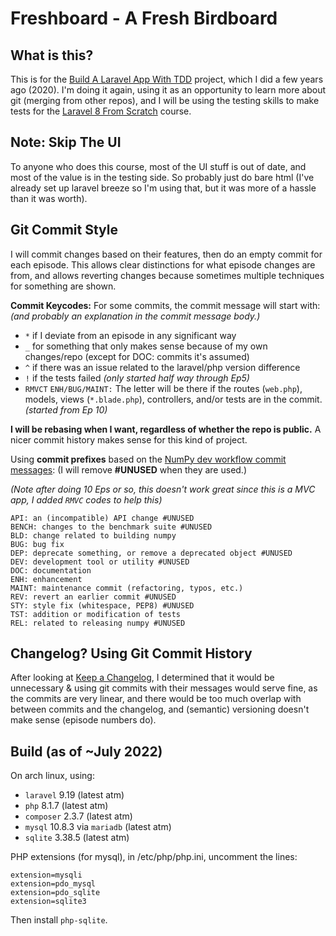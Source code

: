 # Freshboard - A Fresh Birdboard
## What is this?
This is for the [Build A Laravel App With TDD](https://laracasts.com/series/build-a-laravel-app-with-tdd) project, which I did a few years ago (2020).  I'm doing it again, using it as an opportunity to learn more about git (merging from other repos), and I will be using the testing skills to make tests for the [Laravel 8 From Scratch](https://laracasts.com/series/laravel-8-from-scratch) course.

## Note: Skip The UI
To anyone who does this course, most of the UI stuff is out of date, and most of the value is in the testing side.  So probably just do bare html (I've already set up laravel breeze so I'm using that, but it was more of a hassle than it was worth).

## Git Commit Style
I will commit changes based on their features, then do an empty commit for each episode.  This allows clear distinctions for what episode changes are from, and allows reverting changes because sometimes multiple techniques for something are shown.

**Commit Keycodes:** For some commits, the commit message will start with:  *(and probably an explanation in the commit message body.)*

- `*` if I deviate from an episode in any significant way
- `_` for something that only makes sense because of my own changes/repo (except for DOC: commits it's assumed)
- `^` if there was an issue related to the laravel/php version difference
- `!` if the tests failed *(only started half way through Ep5)*
- `RMVCT` `ENH/BUG/MAINT:` The letter will be there if the routes (`web.php`), models, views (`*.blade.php`), controllers, and/or tests are in the commit. *(started from Ep 10)*

**I will be rebasing when I want, regardless of whether the repo is public.**  A nicer commit history makes sense for this kind of project.

Using **commit prefixes** based on the [NumPy dev workflow commit messages](https://numpy.org/doc/1.14/dev/gitwash/development_workflow.html#writing-the-commit-message):
(I will remove **#UNUSED** when they are used.)

*(Note after doing 10 Eps or so, this doesn't work great since this is a MVC app, I added `RMVC` codes to help this)*
```
API: an (incompatible) API change #UNUSED
BENCH: changes to the benchmark suite #UNUSED
BLD: change related to building numpy
BUG: bug fix
DEP: deprecate something, or remove a deprecated object #UNUSED
DEV: development tool or utility #UNUSED
DOC: documentation
ENH: enhancement
MAINT: maintenance commit (refactoring, typos, etc.)
REV: revert an earlier commit #UNUSED
STY: style fix (whitespace, PEP8) #UNUSED
TST: addition or modification of tests
REL: related to releasing numpy #UNUSED
```

## Changelog?  Using Git Commit History
After looking at [Keep a Changelog](https://keepachangelog.com/en/1.0.0/), I determined that it would be unnecessary & using git commits with their messages would serve fine, as the commits are very linear, and there would be too much overlap with between commits and the changelog, and (semantic) versioning doesn't make sense (episode numbers do).

## Build (as of ~July 2022)
On arch linux, using:

- `laravel` 9.19 (latest atm)
- `php` 8.1.7 (latest atm)
- `composer` 2.3.7 (latest atm)
- `mysql` 10.8.3 via `mariadb` (latest atm)
- `sqlite` 3.38.5 (latest atm)

PHP extensions (for mysql), in /etc/php/php.ini, uncomment the lines:
```
extension=mysqli
extension=pdo_mysql
extension=pdo_sqlite
extension=sqlite3
```
Then install `php-sqlite`.
